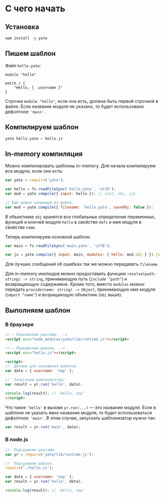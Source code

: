 С чего начать
=============

Установка
---------

```sh
npm install -g yate
```

Пишем шаблон
------------

Файл `hello.yate`:

```
module "hello"

match / {
    "Hello, { .username }"
}
```

Строчка `module "hello"`, если она есть, должна быть первой строчкой в файле.
Если название модуля не указано, то будет использовано дефолтное: `'main'`.


Компилируем шаблон
------------------

```sh
yate hello.yate > hello.js
```

In-memory компиляция
--------------------

Можно компилировать шаблоны in-memory. Для начала компилируем все модули, если они есть:
```javascript
var yate = require('yate');

var hello = fs.readFileSync('hello.yate', 'utf8');
var mod = yate.compile({ input: hello }); // {ast, obj, js}

// Ещё можно напрямую из файла.
var mod = yate.compile({ filename: 'hello.yate', saveObj: false });
```

В объектнике `obj` хранятся все глобальные определения переменных, функций и ключей модуля `hello` в свойстве `defs` и имя модуля в свойстве `name`.

Теперь компилируем основной шаблон:
```javascript
var main = fs.readFileSync('main.yate', 'utf8');

var js = yate.compile({ input: main, modules: { hello: mod.obj } }).js;
```

Для лучших сообщений об ошибках так же можно передавать `filename`.

Для in-memory инклюдов можно предоставить функцию `resolve(path: string) -> string`, принимающую путь (`include "path"`) и возвращающую содержимое. Кроме того, вместо `modules` можно передать `provide(name: string) -> Object`, принимающую имя модуля (`import "name"`) и возращающую объектник (`obj` выше).


Выполняем шаблон
----------------

### В браузере

```html
<!-- Подключаем рантайм. -->
<script src="node_modules/yate/lib/runtime.js"></script>

<!-- Подключаем шаблон. -->
<script src="hello.js"></script>

<script>
//  Данные для наложения шаблона.
var data = { username: 'nop' };

//  Запускаем шаблонизатор:
var result = yr.run('hello', data);

console.log(result); // 'Hello, nop'
</script>
```

Что такое `'hello'` в вызове `yr.run(...)` — это название модуля.
Если в шаблоне не указать явно название модуля, то будет использоваться дефолтное: `'main'`.
В этом случае, запускать шаблонизатор нужно так:

```js
var result = yr.run('main', data);
```


### В node.js

```js
//  Подгружаем рантайм.
var yr = require('yate/lib/runtime.js');

//  Подгружаем шаблон.
require('./hello.js');

var data = { username: 'nop' };
var result = yr.run('hello', data);

console.log(result); // 'Hello, nop'
```

